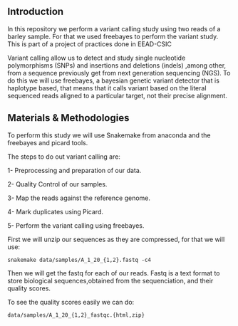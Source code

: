 ## Introduction

In this repository we perform a variant calling study using two reads of a barley sample. For that we used freebayes to perform the variant study. 
This is part of a project of practices done in EEAD-CSIC 

Variant calling allow us to detect and study single nucleotide polymorphisms (SNPs) and insertions and deletions (indels) ,among other, from a sequence previously get from next generation sequencing (NGS). To do this we will use freebayes, a bayesian genetic variant detector that is haplotype based, that means that it calls variant based on the literal sequenced reads aligned to a particular target, not their precise alignment.

## Materials & Methodologies
To perform this study we will use Snakemake from anaconda and the freebayes and picard tools.

The steps to do out variant calling are:

  1- Preprocessing and preparation of our data.

  2- Quality Control of our samples.

  3- Map the reads against the reference genome.
  
  4- Mark duplicates using Picard.

  5- Perform the variant calling using freebayes. 

First we will unzip our sequences as they are compressed, for that we will use:
  ```
  snakemake data/samples/A_1_20_{1,2}.fastq -c4
  ```
Then we will get the fastq for each of our reads. Fastq is a text format to store biological sequences,obtained from the sequenciation, and their quality scores. 

To see the quality scores easily we can do:
```
data/samples/A_1_20_{1,2}_fastqc.{html,zip}
```




